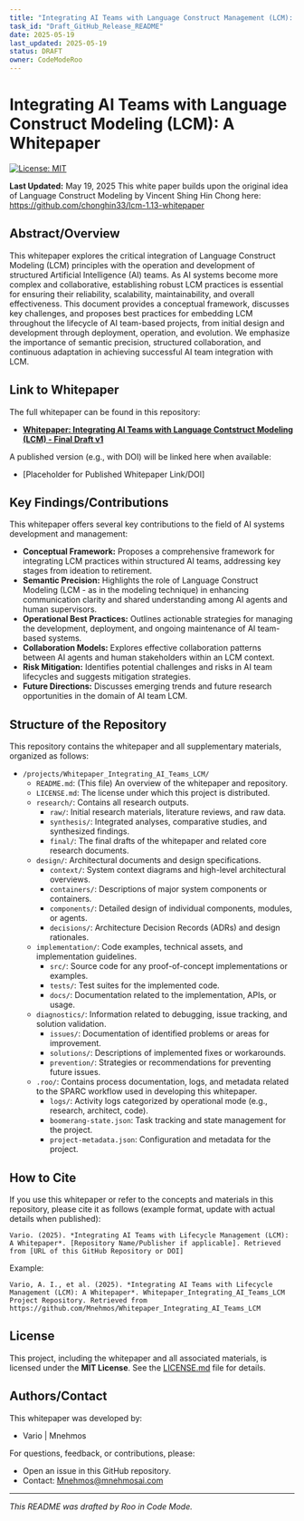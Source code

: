 ```yaml
---
title: "Integrating AI Teams with Language Construct Management (LCM): A Whitepaper"
task_id: "Draft_GitHub_Release_README"
date: 2025-05-19
last_updated: 2025-05-19
status: DRAFT
owner: CodeModeRoo
---
```


# Integrating AI Teams with Language Construct Modeling (LCM): A Whitepaper

[![License: MIT](https://img.shields.io/badge/License-MIT-yellow.svg)](https://opensource.org/licenses/MIT)
<!-- Add other badges as applicable, e.g., version, build status -->

**Last Updated:** May 19, 2025
This white paper builds upon the original idea of Language Construct Modeling by Vincent Shing Hin Chong here: https://github.com/chonghin33/lcm-1.13-whitepaper
## Abstract/Overview

This whitepaper explores the critical integration of Language Construct Modeling (LCM) principles with the operation and development of structured Artificial Intelligence (AI) teams. As AI systems become more complex and collaborative, establishing robust LCM practices is essential for ensuring their reliability, scalability, maintainability, and overall effectiveness. This document provides a conceptual framework, discusses key challenges, and proposes best practices for embedding LCM throughout the lifecycle of AI team-based projects, from initial design and development through deployment, operation, and evolution. We emphasize the importance of semantic precision, structured collaboration, and continuous adaptation in achieving successful AI team integration with LCM.

## Link to Whitepaper

The full whitepaper can be found in this repository:
*   **[Whitepaper: Integrating AI Teams with Language Contstruct Modeling (LCM) - Final Draft v1](./research/final/whitepaper_final_draft_v1.md)**

A published version (e.g., with DOI) will be linked here when available:
*   [Placeholder for Published Whitepaper Link/DOI]

## Key Findings/Contributions

This whitepaper offers several key contributions to the field of AI systems development and management:

*   **Conceptual Framework:** Proposes a comprehensive framework for integrating LCM practices within structured AI teams, addressing key stages from ideation to retirement.
*   **Semantic Precision:** Highlights the role of Language Construct Modeling (LCM - as in the modeling technique) in enhancing communication clarity and shared understanding among AI agents and human supervisors.
*   **Operational Best Practices:** Outlines actionable strategies for managing the development, deployment, and ongoing maintenance of AI team-based systems.
*   **Collaboration Models:** Explores effective collaboration patterns between AI agents and human stakeholders within an LCM context.
*   **Risk Mitigation:** Identifies potential challenges and risks in AI team lifecycles and suggests mitigation strategies.
*   **Future Directions:** Discusses emerging trends and future research opportunities in the domain of AI team LCM.

## Structure of the Repository

This repository contains the whitepaper and all supplementary materials, organized as follows:

*   `/projects/Whitepaper_Integrating_AI_Teams_LCM/`
    *   `README.md`: (This file) An overview of the whitepaper and repository.
    *   `LICENSE.md`: The license under which this project is distributed.
    *   `research/`: Contains all research outputs.
        *   `raw/`: Initial research materials, literature reviews, and raw data.
        *   `synthesis/`: Integrated analyses, comparative studies, and synthesized findings.
        *   `final/`: The final drafts of the whitepaper and related core research documents.
    *   `design/`: Architectural documents and design specifications.
        *   `context/`: System context diagrams and high-level architectural overviews.
        *   `containers/`: Descriptions of major system components or containers.
        *   `components/`: Detailed design of individual components, modules, or agents.
        *   `decisions/`: Architecture Decision Records (ADRs) and design rationales.
    *   `implementation/`: Code examples, technical assets, and implementation guidelines.
        *   `src/`: Source code for any proof-of-concept implementations or examples.
        *   `tests/`: Test suites for the implemented code.
        *   `docs/`: Documentation related to the implementation, APIs, or usage.
    *   `diagnostics/`: Information related to debugging, issue tracking, and solution validation.
        *   `issues/`: Documentation of identified problems or areas for improvement.
        *   `solutions/`: Descriptions of implemented fixes or workarounds.
        *   `prevention/`: Strategies or recommendations for preventing future issues.
    *   `.roo/`: Contains process documentation, logs, and metadata related to the SPARC workflow used in developing this whitepaper.
        *   `logs/`: Activity logs categorized by operational mode (e.g., research, architect, code).
        *   `boomerang-state.json`: Task tracking and state management for the project.
        *   `project-metadata.json`: Configuration and metadata for the project.

## How to Cite

If you use this whitepaper or refer to the concepts and materials in this repository, please cite it as follows (example format, update with actual details when published):

```
Vario. (2025). *Integrating AI Teams with Lifecycle Management (LCM): A Whitepaper*. [Repository Name/Publisher if applicable]. Retrieved from [URL of this GitHub Repository or DOI]
```

Example:
```
Vario, A. I., et al. (2025). *Integrating AI Teams with Lifecycle Management (LCM): A Whitepaper*. Whitepaper_Integrating_AI_Teams_LCM Project Repository. Retrieved from https://github.com/Mnehmos/Whitepaper_Integrating_AI_Teams_LCM
```

## License

This project, including the whitepaper and all associated materials, is licensed under the **MIT License**. See the [LICENSE.md](./LICENSE.md) file for details.

## Authors/Contact

This whitepaper was developed by:

*   Vario | Mnehmos

For questions, feedback, or contributions, please:
*   Open an issue in this GitHub repository.
*   Contact: Mnehmos@mnehmosai.com

---

*This README was drafted by Roo in Code Mode.*

